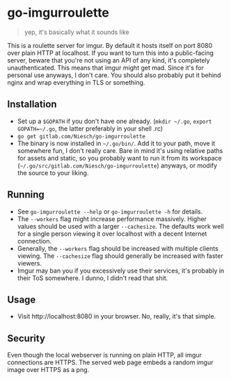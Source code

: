 go-imgurroulette
=======
> yep, it's basically what it sounds like

This is a roulette server for imgur. By default it hosts itself on port 8080 over
plain HTTP at localhost. If you want to turn this into a public-facing server, beware that
you're not using an API of any kind, it's completely unauthenticated. This means
that imgur might get mad. Since it's for personal use anyways, I don't care.
You should also probably put it behind nginx and wrap everything in TLS or something.

## Installation
- Set up a `$GOPATH` if you don't have one already. (`mkdir ~/.go`, `export GOPATH=~/.go`, the latter preferably in your shell .rc)
- `go get gitlab.com/Niesch/go-imgurroulette`
- The binary is now installed in `~/.go/bin/`. Add it to your path, move it somewhere fun, I don't really care. Bare in mind it's using relative paths for assets and static, so you probably want to run it from its workspace (`~/.go/src/gitlab.com/Niesch/go-imgurroulette`) anyways, or modify the source to your liking.

## Running
- See `go-imgurroulette --help` or `go-imgurroulette -h` for details.
- The `--workers` flag might increase performance massively. Higher values should be used with a larger `--cachesize`. The defaults work well for a single person viewing it over localhost with a decent Internet connection.
- Generally, the `--workers` flag should be increased with multiple clients viewing. The `--cachesize` flag should generally be increased with faster viewers.
- Imgur may ban you if you excessively use their services, it's probably in their ToS somewhere. I dunno, I didn't read that shit.

## Usage
- Visit http://localhost:8080 in your browser. No, really, it's that simple.

## Security
Even though the local webserver is running on plain HTTP, all imgur connections are HTTPS. The served web page embeds a random imgur image over HTTPS as a png.